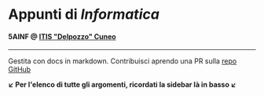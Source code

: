 # Appunti di _Informatica_

#### 5AINF @ [ITIS "Delpozzo" Cuneo](https://itiscuneo.gov.it)

---

Gestita con docs in markdown.
Contribuisci aprendo una PR sulla [repo GitHub](https://github.com/leonardoviada/notes_info/pulls)

**↙️ Per l'elenco di tutte gli argomenti, ricordati la sidebar là in basso ↙️**
